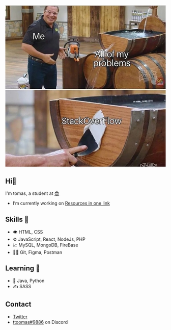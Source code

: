 ![img](https://raw.githubusercontent.com/ttoomas/ttoomas/main/stackoverflow.jpg)

## Hi👋

I'm tomas, a student at [😎](https://www.spsmb.cz/)
- I’m currently working on [Resources in one link]([https://github.com/ttoomas/guess-the-color-game](https://github.com/ttoomas/resources-in-one-link))

## Skills 💪
- 👁️ HTML, CSS
- ⚙️ JavaScript, React, NodeJs, PHP
- 📈 MySQL, MongoDB, FireBase
- 🧗‍♂️ Git, Figma, Postman

## Learning 👀
- 🐾 Java, Python
- ✍️ SASS

## Contact

- [Twitter](https://twitter.com/ttoomas_)
- [ttoomas#9886](https://github.com/ttoomas) on Discord
